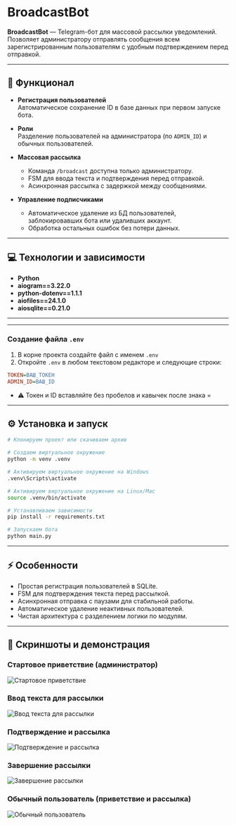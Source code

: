 # BroadcastBot

**BroadcastBot** — Telegram-бот для массовой рассылки уведомлений.  
Позволяет администратору отправлять сообщения всем зарегистрированным пользователям с удобным подтверждением перед отправкой.

---

## 📌 Функционал

- **Регистрация пользователей**  
  Автоматическое сохранение ID в базе данных при первом запуске бота.

- **Роли**  
  Разделение пользователей на администратора (по `ADMIN_ID`) и обычных пользователей.

- **Массовая рассылка**  
  - Команда `/broadcast` доступна только администратору.  
  - FSM для ввода текста и подтверждения перед отправкой.  
  - Асинхронная рассылка с задержкой между сообщениями.  

- **Управление подписчиками**  
  - Автоматическое удаление из БД пользователей, заблокировавших бота или удаливших аккаунт.  
  - Обработка остальных ошибок без потери данных.

---

## 💻 Технологии и зависимости

- **Python**  
- **aiogram==3.22.0**  
- **python-dotenv==1.1.1**  
- **aiofiles==24.1.0**  
- **aiosqlite==0.21.0**

---

---

### Создание файла `.env`

1. В корне проекта создайте файл с именем `.env`
2. Откройте `.env` в любом текстовом редакторе и следующие строки:

```ini
TOKEN=ВАШ_ТОКЕН
ADMIN_ID=ВАШ_ID
```

- ⚠️ Токен и ID вставляйте без пробелов и кавычек после знака =

---

## ⚙️ Установка и запуск

```bash
# Клонируем проект или скачиваем архив

# Создаем виртуальное окружение
python -m venv .venv

# Активируем виртуальное окружение на Windows
.venv\Scripts\activate

# Активируем виртуальное окружение на Linux/Mac
source .venv/bin/activate

# Устанавливаем зависимости
pip install -r requirements.txt

# Запускаем бота
python main.py
```

---

## ⚡ Особенности

- Простая регистрация пользователей в SQLite.
- FSM для подтверждения текста перед рассылкой.
- Асинхронная отправка с паузами для стабильной работы.
- Автоматическое удаление неактивных пользователей.
- Чистая архитектура с разделением логики по модулям.

---

## 📸 Скриншоты и демонстрация

### Стартовое приветствие (администратор)
![Стартовое приветствие](assets/screenshot_start.png)

### Ввод текста для рассылки
![Ввод текста для рассылки](assets/screenshot_broadcast.png)

### Подтверждение и рассылка
![Подтверждение и рассылка](assets/screenshot_confirm.png)

### Завершение рассылки
![Завершение рассылки](assets/screenshot_done.png)

### Обычный пользователь (приветствие и рассылка)
![Обычный пользователь](assets/screenshot_user.png)
